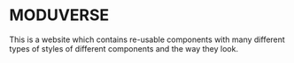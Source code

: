 # MODUVERSE
This is a website which contains re-usable components with many different types of styles of different components and the way they look. 
